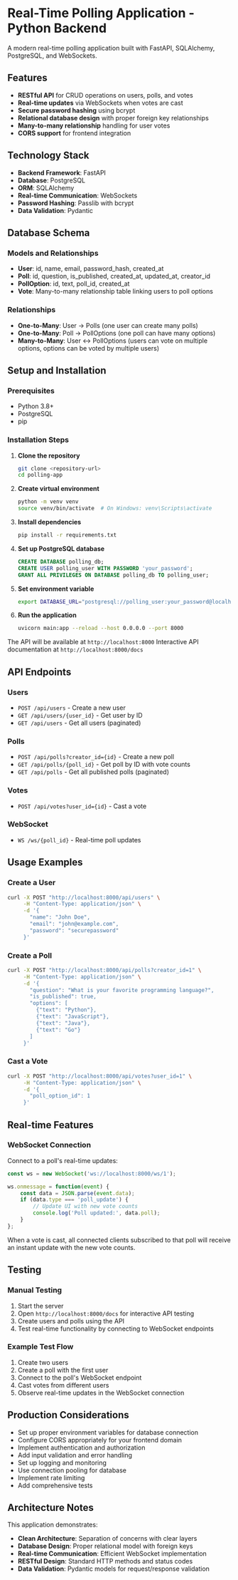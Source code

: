 # Real-Time Polling Application - Python Backend

A modern real-time polling application built with FastAPI, SQLAlchemy, PostgreSQL, and WebSockets.

## Features

- **RESTful API** for CRUD operations on users, polls, and votes
- **Real-time updates** via WebSockets when votes are cast
- **Secure password hashing** using bcrypt
- **Relational database design** with proper foreign key relationships
- **Many-to-many relationship** handling for user votes
- **CORS support** for frontend integration

## Technology Stack

- **Backend Framework**: FastAPI
- **Database**: PostgreSQL
- **ORM**: SQLAlchemy
- **Real-time Communication**: WebSockets
- **Password Hashing**: Passlib with bcrypt
- **Data Validation**: Pydantic

## Database Schema

### Models and Relationships

- **User**: id, name, email, password_hash, created_at
- **Poll**: id, question, is_published, created_at, updated_at, creator_id
- **PollOption**: id, text, poll_id, created_at
- **Vote**: Many-to-many relationship table linking users to poll options

### Relationships

- **One-to-Many**: User → Polls (one user can create many polls)
- **One-to-Many**: Poll → PollOptions (one poll can have many options)
- **Many-to-Many**: User ↔ PollOptions (users can vote on multiple options, options can be voted by multiple users)

## Setup and Installation

### Prerequisites

- Python 3.8+
- PostgreSQL
- pip

### Installation Steps

1. **Clone the repository**
   ```bash
   git clone <repository-url>
   cd polling-app
   ```

2. **Create virtual environment**
   ```bash
   python -m venv venv
   source venv/bin/activate  # On Windows: venv\Scripts\activate
   ```

3. **Install dependencies**
   ```bash
   pip install -r requirements.txt
   ```

4. **Set up PostgreSQL database**
   ```sql
   CREATE DATABASE polling_db;
   CREATE USER polling_user WITH PASSWORD 'your_password';
   GRANT ALL PRIVILEGES ON DATABASE polling_db TO polling_user;
   ```

5. **Set environment variable**
   ```bash
   export DATABASE_URL="postgresql://polling_user:your_password@localhost/polling_db"
   ```

6. **Run the application**
   ```bash
   uvicorn main:app --reload --host 0.0.0.0 --port 8000
   ```

The API will be available at `http://localhost:8000`
Interactive API documentation at `http://localhost:8000/docs`

## API Endpoints

### Users
- `POST /api/users` - Create a new user
- `GET /api/users/{user_id}` - Get user by ID
- `GET /api/users` - Get all users (paginated)

### Polls
- `POST /api/polls?creator_id={id}` - Create a new poll
- `GET /api/polls/{poll_id}` - Get poll by ID with vote counts
- `GET /api/polls` - Get all published polls (paginated)

### Votes
- `POST /api/votes?user_id={id}` - Cast a vote

### WebSocket
- `WS /ws/{poll_id}` - Real-time poll updates

## Usage Examples

### Create a User
```bash
curl -X POST "http://localhost:8000/api/users" \
     -H "Content-Type: application/json" \
     -d '{
       "name": "John Doe",
       "email": "john@example.com",
       "password": "securepassword"
     }'
```

### Create a Poll
```bash
curl -X POST "http://localhost:8000/api/polls?creator_id=1" \
     -H "Content-Type: application/json" \
     -d '{
       "question": "What is your favorite programming language?",
       "is_published": true,
       "options": [
         {"text": "Python"},
         {"text": "JavaScript"},
         {"text": "Java"},
         {"text": "Go"}
       ]
     }'
```

### Cast a Vote
```bash
curl -X POST "http://localhost:8000/api/votes?user_id=1" \
     -H "Content-Type: application/json" \
     -d '{
       "poll_option_id": 1
     }'
```

## Real-time Features

### WebSocket Connection

Connect to a poll's real-time updates:

```javascript
const ws = new WebSocket('ws://localhost:8000/ws/1');

ws.onmessage = function(event) {
    const data = JSON.parse(event.data);
    if (data.type === 'poll_update') {
        // Update UI with new vote counts
        console.log('Poll updated:', data.poll);
    }
};
```

When a vote is cast, all connected clients subscribed to that poll will receive an instant update with the new vote counts.

## Testing

### Manual Testing
1. Start the server
2. Open `http://localhost:8000/docs` for interactive API testing
3. Create users and polls using the API
4. Test real-time functionality by connecting to WebSocket endpoints

### Example Test Flow
1. Create two users
2. Create a poll with the first user
3. Connect to the poll's WebSocket endpoint
4. Cast votes from different users
5. Observe real-time updates in the WebSocket connection

## Production Considerations

- Set up proper environment variables for database connection
- Configure CORS appropriately for your frontend domain
- Implement authentication and authorization
- Add input validation and error handling
- Set up logging and monitoring
- Use connection pooling for database
- Implement rate limiting
- Add comprehensive tests

## Architecture Notes

This application demonstrates:
- **Clean Architecture**: Separation of concerns with clear layers
- **Database Design**: Proper relational model with foreign keys
- **Real-time Communication**: Efficient WebSocket implementation
- **RESTful Design**: Standard HTTP methods and status codes
- **Data Validation**: Pydantic models for request/response validation